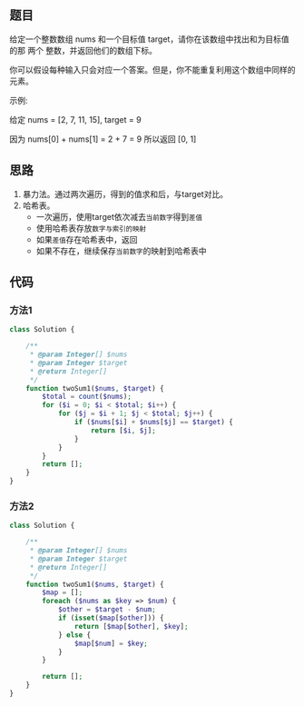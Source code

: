 ## 题目

给定一个整数数组 nums 和一个目标值 target，请你在该数组中找出和为目标值的那 两个 整数，并返回他们的数组下标。

你可以假设每种输入只会对应一个答案。但是，你不能重复利用这个数组中同样的元素。

示例:

给定 nums = [2, 7, 11, 15], target = 9

因为 nums[0] + nums[1] = 2 + 7 = 9
所以返回 [0, 1]

## 思路

1. 暴力法。通过两次遍历，得到的值求和后，与target对比。
2. 哈希表。
    - 一次遍历，使用target依次减去``当前数字``得到``差值``
    - 使用哈希表存放``数字与索引的映射``
    - 如果``差值``存在哈希表中，返回
    - 如果不存在，继续保存``当前数字``的映射到哈希表中

## 代码

### 方法1

```php
class Solution {

    /**
     * @param Integer[] $nums
     * @param Integer $target
     * @return Integer[]
     */
    function twoSum1($nums, $target) {
        $total = count($nums);
        for ($i = 0; $i < $total; $i++) {
            for ($j = $i + 1; $j < $total; $j++) {
                if ($nums[$i] + $nums[$j] == $target) {
                    return [$i, $j];
                }
            }
        }
        return [];
    }
}
```

### 方法2

```php
class Solution {

    /**
     * @param Integer[] $nums
     * @param Integer $target
     * @return Integer[]
     */
    function twoSum1($nums, $target) {
        $map = [];
        foreach ($nums as $key => $num) {
            $other = $target - $num;
            if (isset($map[$other])) {
                return [$map[$other], $key];
            } else {
                $map[$num] = $key;
            }
        }

        return [];
    }
}
```